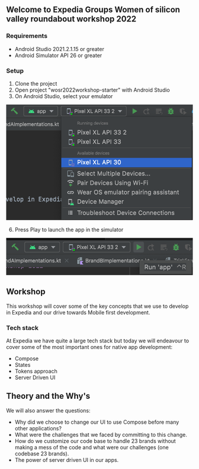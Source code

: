 ## Welcome to Expedia Groups Women of silicon valley roundabout workshop 2022

### Requirements
- Android Studio 2021.2.1.15 or greater
- Android Simulator API 26 or greater

### Setup
1. Clone the project
2. Open project "wosr2022workshop-starter" with Android Studio
4. On Android Studio, select your emulator

![Selecting emulator](./.images/selectSimulator.png)

6. Press Play to launch the app in the simulator

![Press Play](./.images/pressPlay.png)


## Workshop
This workshop will cover some of the key concepts that we use to develop in Expedia and our drive towards Mobile first development.

### Tech stack
At Expedia we have quite a large tech stack but today we will endeavour to cover some of the most important ones for native app development:
- Compose
- States
- Tokens approach
- Server Driven UI

## Theory and the Why's
We will also answer the questions:
- Why did we choose to change our UI to use Compose before many other applications?
- What were the challenges that we faced by committing to this change.
- How do we customize our code base to handle 23 brands without making a mess of the code and what were our challenges (one codebase 23 brands).
- The power of server driven UI in our apps.